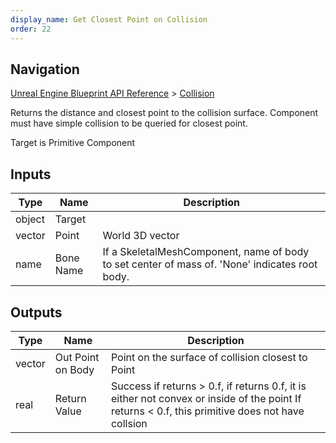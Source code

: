 ```yaml
---
display_name: Get Closest Point on Collision
order: 22
---
```

## Navigation

[Unreal Engine Blueprint API Reference](https://dev.epicgames.com/documentation/en-us/unreal-engine/BlueprintAPI) > [Collision](https://dev.epicgames.com/documentation/en-us/unreal-engine/BlueprintAPI/Collision)

Returns the distance and closest point to the collision surface.
Component must have simple collision to be queried for closest point.

Target is Primitive Component

## Inputs

| Type | Name | Description |
| --- | --- | --- |
| object | Target |  |
| vector | Point | World 3D vector |
| name | Bone Name | If a SkeletalMeshComponent, name of body to set center of mass of. 'None' indicates root body. |

## Outputs

| Type | Name | Description |
| --- | --- | --- |
| vector | Out Point on Body | Point on the surface of collision closest to Point |
| real | Return Value | Success if returns > 0.f, if returns 0.f, it is either not convex or inside of the point If returns \< 0.f, this primitive does not have collsion |
